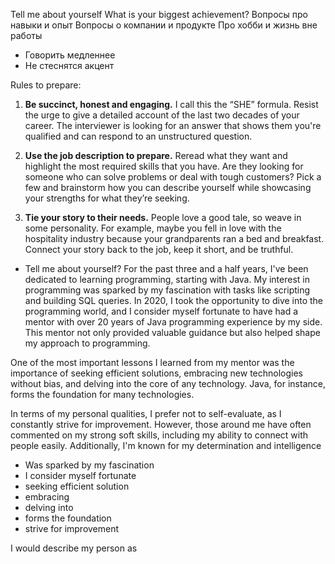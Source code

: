 Tell me about yourself 
What is your biggest achievement? 
Вопросы про навыки и опыт 
Вопросы о компании и продукте
Про хобби и жизнь вне работы

- Говорить медленнее
- Не стеснятся акцент

Rules to prepare:

1) **Be succinct, honest and engaging.**
I call this the “SHE” formula. Resist the urge to give a detailed account of the last two decades of your career. The interviewer is looking for an answer that shows them you're qualified and can respond to an unstructured question.

2) **Use the job description to prepare.**
Reread what they want and highlight the most required skills that you have. Are they looking for someone who can solve problems or deal with tough customers? Pick a few and brainstorm how you can describe yourself while showcasing your strengths for what they’re seeking.

3) **Tie your story to their needs.**
People love a good tale, so weave in some personality. For example, maybe you fell in love with the hospitality industry because your grandparents ran a bed and breakfast. Connect your story back to the job, keep it short, and be truthful.


- Tell me about yourself?
For the past three and a half years, I've been dedicated to learning programming, starting with Java. My interest in programming was sparked by my fascination with tasks like scripting and building SQL queries. In 2020, I took the opportunity to dive into the programming world, and I consider myself fortunate to have had a mentor with over 20 years of Java programming experience by my side. This mentor not only provided valuable guidance but also helped shape my approach to programming.

One of the most important lessons I learned from my mentor was the importance of seeking efficient solutions, embracing new technologies without bias, and delving into the core of any technology. Java, for instance, forms the foundation for many technologies.

In terms of my personal qualities, I prefer not to self-evaluate, as I constantly strive for improvement. However, those around me have often commented on my strong soft skills, including my ability to connect with people easily. Additionally, I'm known for my determination and intelligence

- Was sparked by my fascination
- I consider myself fortunate
- seeking efficient solution
- embracing
- delving into
- forms the foundation
- strive for improvement



I  would describe my person as 
